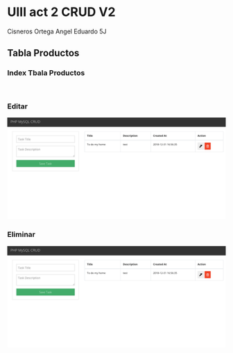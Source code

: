 # UIII  act 2 CRUD V2
Cisneros Ortega Angel Eduardo 5J
## Tabla Productos

### Index Tbala Productos
![]()
### Editar
![](docs/screenshot.png)
### Eliminar
![](docs/screenshot.png)
